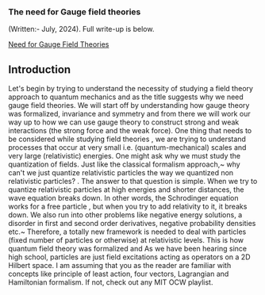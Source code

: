 ### The need for Gauge field theories


(Written:- July, 2024). Full write-up is below.

[Need for Gauge Field Theories](https://github.com/soumyadip1995/soumyadip1995.github.io/blob/master/images/writeups/The_need_for_Gauge_Field_Theories.pdf)








## **Introduction**

Let's begin by trying to understand the necessity of studying a field
theory approach to quantum mechanics and as the title suggests why we
need gauge field theories. We will start off by understanding how gauge
theory was formalized, invariance and symmetry and from there we will
work our way up to how we can use gauge theory to construct strong and
weak interactions (the strong force and the weak force). One thing that
needs to be considered while studying field theories , we are trying to
understand processes that occur at very small i.e. (quantum-mechanical)
scales and very large (relativistic) energies. One might ask why we must
study the quantization of fields. Just like the classical formalism
approach,~ why can't we just quantize relativistic particles the way we
quantized non relativistic particles? . The answer to that question is
simple. When we try to quantize relativistic particles at high energies
and shorter distances, the wave equation breaks down. In other words,
the Schrodinger equation works for a free particle , but when you try to
add relativity to it, it breaks down. We also run into other problems
like negative energy solutions, a disorder in first and second order
derivatives, negative probability densities etc.~ Therefore, a 
totally new framework is needed to deal with particles (fixed number of particles
or otherwise) at relativistic levels. This is how quantum field theory
was formalized and As we have been hearing since high school, particles
are just field excitations acting as operators on a 2D Hilbert space. I
am assuming that you as the reader are familiar with concepts like
principle of least action, four vectors, Lagrangian and Hamiltonian
formalism. If not, check out any MIT OCW playlist. 



